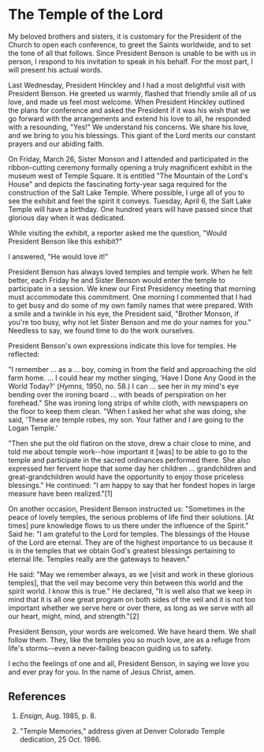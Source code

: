 # The Temple of the Lord

My beloved brothers and sisters, it is customary for the President of the
Church to open each conference, to greet the Saints worldwide, and to set the
tone of all that follows. Since President Benson is unable to be with us in
person, I respond to his invitation to speak in his behalf. For the most part,
I will present his actual words.

Last Wednesday, President Hinckley and I had a most delightful visit with
President Benson. He greeted us warmly, flashed that friendly smile all of us
love, and made us feel most welcome. When President Hinckley outlined the
plans for conference and asked the President if it was his wish that we go
forward with the arrangements and extend his love to all, he responded with a
resounding, "Yes!" We understand his concerns. We share his love, and we bring
to you his blessings. This giant of the Lord merits our constant prayers and
our abiding faith.

On Friday, March 26, Sister Monson and I attended and participated in the
ribbon-cutting ceremony formally opening a truly magnificent exhibit in the
museum west of Temple Square. It is entitled "The Mountain of the Lord's
House" and depicts the fascinating forty-year saga required for the
construction of the Salt Lake Temple. Where possible, I urge all of you to see
the exhibit and feel the spirit it conveys. Tuesday, April 6, the Salt Lake
Temple will have a birthday. One hundred years will have passed since that
glorious day when it was dedicated.

While visiting the exhibit, a reporter asked me the question, "Would President
Benson like this exhibit?"

I answered, "He would love it!"

President Benson has always loved temples and temple work. When he felt
better, each Friday he and Sister Benson would enter the temple to participate
in a session. We knew our First Presidency meeting that morning must
accommodate this commitment. One morning I commented that I had to get busy
and do some of my own family names that were prepared. With a smile and a
twinkle in his eye, the President said, "Brother Monson, if you're too busy,
why not let Sister Benson and me do your names for you." Needless to say, we
found time to do the work ourselves.

President Benson's own expressions indicate this love for temples. He
reflected:

"I remember ... as a ... boy, coming in from the field and approaching the old
farm home. ... I could hear my mother singing, 'Have I Done Any Good in the
World Today?' (_Hymns,_ 1950, no. 58.) I can ... see her in my mind's eye
bending over the ironing board ... with beads of perspiration on her forehead."
She was ironing long strips of white cloth, with newspapers on the floor to
keep them clean. "When I asked her what she was doing, she said, 'These are
temple robes, my son. Your father and I are going to the Logan Temple.'

"Then she put the old flatiron on the stove, drew a chair close to mine, and
told me about temple work--how important it [was] to be able to go to the
temple and participate in the sacred ordinances performed there. She also
expressed her fervent hope that some day her children ... grandchildren and
great-grandchildren would have the opportunity to enjoy those priceless
blessings." He continued: "I am happy to say that her fondest hopes in large
measure have been realized."[1]

On another occasion, President Benson instructed us: "Sometimes in the peace
of lovely temples, the serious problems of life find their solutions. [At
times] pure knowledge flows to us there under the influence of the Spirit."
Said he: "I am grateful to the Lord for temples. The blessings of the House of
the Lord are eternal. They are of the highest importance to us because it is
in the temples that we obtain God's greatest blessings pertaining to eternal
life. Temples really are the gateways to heaven."

He said: "May we remember always, as we [visit and work in these glorious
temples], that the veil may become very thin between this world and the spirit
world. I know this is true." He declared, "It is well also that we keep in
mind that it is all one great program on both sides of the veil and it is not
too important whether we serve here or over there, as long as we serve with
all our heart, might, mind, and strength."[2]

President Benson, your words are welcomed. We have heard them. We shall follow
them. They, like the temples you so much love, are as a refuge from life's
storms--even a never-failing beacon guiding us to safety.

I echo the feelings of one and all, President Benson, in saying we love you
and ever pray for you. In the name of Jesus Christ, amen.

## References

  1. _Ensign,_ Aug. 1985, p. 8.

  2. "Temple Memories," address given at Denver Colorado Temple dedication, 25 Oct. 1986.

